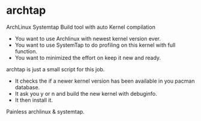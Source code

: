 archtap
=======

ArchLinux Systemtap Build tool with auto Kernel compilation

* You want to use Archlinux with newest kernel version ever.
* You want to use SystemTap to do profiling on this kernel with full function.
* You want to minimized the effort on keep it new and ready.

archtap is just a small script for this job.

* It checks the if a newer kernel version has been available in you pacman database.
* It ask you y or n and build the new kernel with debuginfo.
* It then install it.

Painless archlinux & systemtap.
